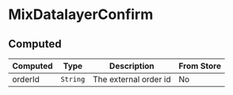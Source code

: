 # MixDatalayerConfirm

## Computed

<!-- @vuese:MixDatalayerConfirm:computed:start -->
|Computed|Type|Description|From Store|
|---|---|---|---|
|orderId|`String`|The external order id|No|

<!-- @vuese:MixDatalayerConfirm:computed:end -->


